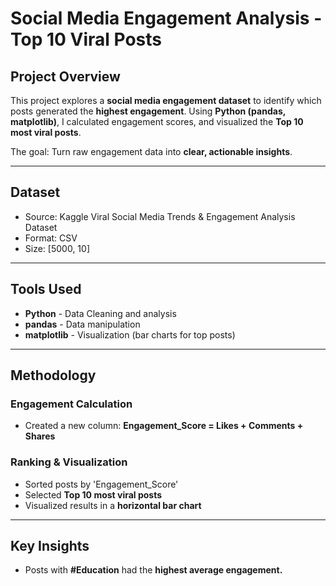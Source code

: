# Social Media Engagement Analysis - Top 10 Viral Posts

## Project Overview
This project explores a **social media engagement dataset** to identify which posts generated the **highest engagement**. Using **Python (pandas, matplotlib)**, I calculated engagement scores, and visualized the **Top 10 most viral posts**.

The goal: Turn raw engagement data into **clear, actionable insights**.

---

## Dataset
- Source: Kaggle Viral Social Media Trends & Engagement Analysis Dataset
- Format: CSV
- Size: [5000, 10]


---

## Tools Used
- **Python** - Data Cleaning and analysis
- **pandas** - Data manipulation
- **matplotlib** - Visualization (bar charts for top posts)


---

## Methodology
### Engagement Calculation
- Created a new column:
**Engagement_Score = Likes + Comments + Shares**

 ### Ranking & Visualization
 - Sorted posts by 'Engagement_Score'
 - Selected **Top 10 most viral posts**
 - Visualized results in a **horizontal bar chart**


---

## Key Insights
- Posts with **#Education** had the **highest average engagement.**
